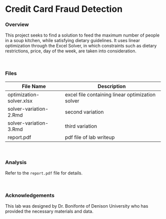 # Credit Card Fraud Detection

### Overview

This project seeks to find a solution to feed the maximum number of people in a soup kitchen, while satisfying dietary guidelines.
It uses linear optimization through the Excel Solver, in which constraints such as dietary restrictions, price, day of the week, are taken into consideration.



<br/>

### Files

|File Name|Description|
|--|--|
|optimization-solver.xlsx|excel file containing linear optimization solver|
|solver-variation-2.Rmd| second variation |
|solver-variation-3.Rmd| third variation |
|report.pdf|pdf file of lab writeup|

<br/>


### Analysis

Refer to the `report.pdf` file for details.


<br/>


### Acknowledgements

This lab was designed by Dr. Bonifonte of Denison University who has provided the necessary materials and data.
